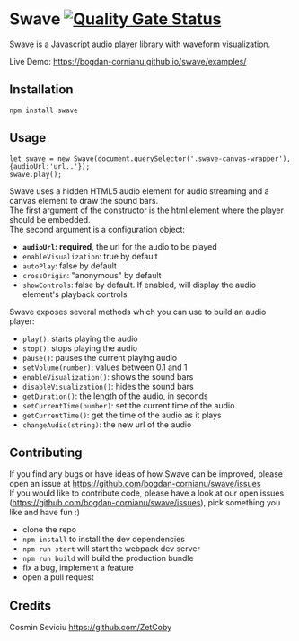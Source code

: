 # Swave [![Quality Gate Status](https://sonarcloud.io/api/project_badges/measure?project=bogdan-cornianu_swave&metric=alert_status)](https://sonarcloud.io/dashboard?id=bogdan-cornianu_swave)

Swave is a Javascript audio player library with waveform visualization.

Live Demo: https://bogdan-cornianu.github.io/swave/examples/

## Installation
`npm install swave`

## Usage
```
let swave = new Swave(document.querySelector('.swave-canvas-wrapper'), {audioUrl:'url..'});
swave.play();
```
Swave uses a hidden HTML5 audio element for audio streaming and a canvas element to draw the sound bars.  
The first argument of the constructor is the html element where the player should be embedded.  
The second argument is a configuration object:
* **`audioUrl`: required**, the url for the audio to be played
* `enableVisualization`: true by default
* `autoPlay`: false by default
* `crossOrigin`: "anonymous" by default
* `showControls`: false by default. If enabled, will display the audio element's playback controls
  
Swave exposes several methods which you can use to build an audio player:  
* `play()`: starts playing the audio
* `stop()`: stops playing the audio
* `pause()`: pauses the current playing audio
* `setVolume(number)`: values between 0.1 and 1
* `enableVisualization()`: shows the sound bars
* `disableVisualization()`: hides the sound bars
* `getDuration()`: the length of the audio, in seconds
* `setCurrentTime(number)`: set the current time of the audio
* `getCurrentTime()`: get the time of the audio as it plays
* `changeAudio(string)`: the new url of the audio  

## Contributing
If you find any bugs or have ideas of how Swave can be improved, please open an issue at https://github.com/bogdan-cornianu/swave/issues  
If you would like to contribute code, please have a look at our open issues (https://github.com/bogdan-cornianu/swave/issues), pick something you like and have fun :)
* clone the repo
* `npm install` to install the dev dependencies
* `npm run start` will start the webpack dev server
* `npm run build` will build the production bundle
* fix a bug, implement a feature
* open a pull request

## Credits
Cosmin Seviciu https://github.com/ZetCoby
